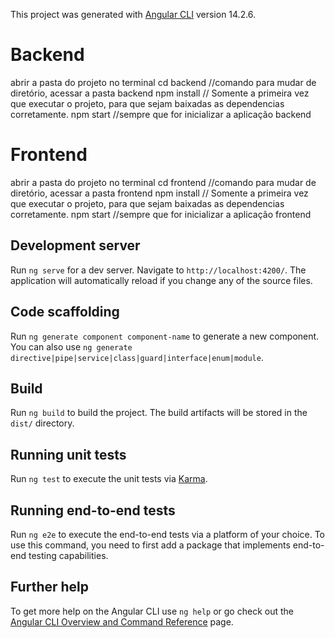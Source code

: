 This project was generated with [Angular CLI](https://github.com/angular/angular-cli) version 14.2.6.

# Backend

abrir a pasta do projeto no terminal
cd backend //comando para mudar de diretório, acessar a pasta backend
npm install // Somente a primeira vez que executar o projeto, para que sejam baixadas as dependencias corretamente. 
npm start //sempre que for inicializar a aplicação backend

# Frontend

abrir a pasta do projeto no terminal
cd frontend //comando para mudar de diretório, acessar a pasta frontend
npm install // Somente a primeira vez que executar o projeto, para que sejam baixadas as dependencias corretamente. 
npm start //sempre que for inicializar a aplicação frontend

## Development server

Run `ng serve` for a dev server. Navigate to `http://localhost:4200/`. The application will automatically reload if you change any of the source files.

## Code scaffolding

Run `ng generate component component-name` to generate a new component. You can also use `ng generate directive|pipe|service|class|guard|interface|enum|module`.

## Build

Run `ng build` to build the project. The build artifacts will be stored in the `dist/` directory.

## Running unit tests

Run `ng test` to execute the unit tests via [Karma](https://karma-runner.github.io).

## Running end-to-end tests

Run `ng e2e` to execute the end-to-end tests via a platform of your choice. To use this command, you need to first add a package that implements end-to-end testing capabilities.

## Further help

To get more help on the Angular CLI use `ng help` or go check out the [Angular CLI Overview and Command Reference](https://angular.io/cli) page.
